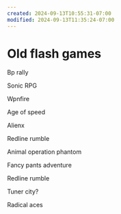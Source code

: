 ```yaml
---
created: 2024-09-13T10:55:31-07:00
modified: 2024-09-13T11:35:24-07:00
---
```


# Old flash games

Bp rally

Sonic RPG

Wpnfire

Age of speed

Alienx

Redline rumble

Animal operation phantom

Fancy pants adventure

Redline rumble

Tuner city?

Radical aces
